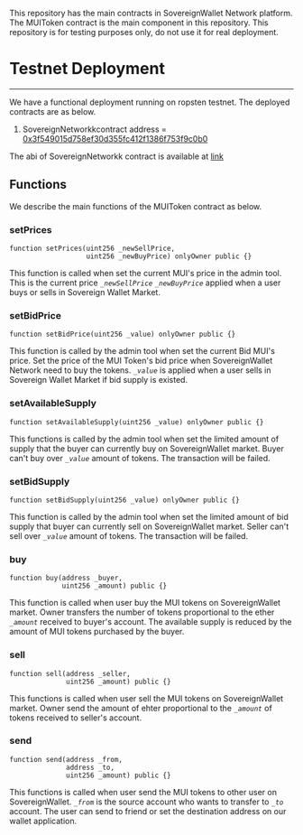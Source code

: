 This repository has the main contracts in SovereignWallet Network platform. The MUIToken contract is the main component in this repository. This repository is for testing purposes only, do not use it for real deployment.

# Testnet Deployment

---

We have a functional deployment running on ropsten testnet. The deployed contracts are as below.

1.  SovereignNetworkkcontract address = [0x3f549015d758ef30d355fc412f1386f753f9c0b0](https://ropsten.etherscan.io/address/0x3f549015d758ef30d355fc412f1386f753f9c0b0)

The abi of SovereignNetworkk contract is available at [link](https://github.com/phantomcoco/MUI_Solidity/blob/master/contracts/abi/MUIToken.abi)

## Functions

We describe the main functions of the MUIToken contract as below.

### setPrices

```
function setPrices(uint256 _newSellPrice,
                   uint256 _newBuyPrice) onlyOwner public {}
```

This function is called when set the current MUI's price in the admin tool.
This is the current price _`_newSellPrice`_ _`_newBuyPrice`_ applied when a user buys or sells in Sovereign Wallet Market.

### setBidPrice

```
function setBidPrice(uint256 _value) onlyOwner public {}
```

This function is called by the admin tool when set the current Bid MUI's price.
Set the price of the MUI Token's bid price when SovereignWallet Network need to buy the tokens.
_`_value`_ is applied when a user sells in Sovereign Wallet Market if bid supply is existed.

### setAvailableSupply

```
function setAvailableSupply(uint256 _value) onlyOwner public {}
```

This functions is called by the admin tool when set the limited amount of supply that the buyer can currently buy on SovereignWallet market. Buyer can't buy over _`_value`_ amount of tokens. The transaction will be failed.

### setBidSupply

```
function setBidSupply(uint256 _value) onlyOwner public {}
```

This function is called by the admin tool when set the limited amount of bid supply that buyer can currently sell on SovereignWallet market. Seller can't sell over _`_value`_ amount of tokens. The transaction will be failed.

### buy

```
function buy(address _buyer,
             uint256 _amount) public {}
```

This function is called when user buy the MUI tokens on SovereignWallet market.
Owner transfers the number of tokens proportional to the ether _`_amount`_ received to buyer's account.
The available supply is reduced by the amount of MUI tokens purchased by the buyer.

### sell

```
function sell(address _seller,
              uint256 _amount) public {}
```

This functions is called when user sell the MUI tokens on SovereignWallet market.
Owner send the amount of ehter proportional to the _`_amount`_ of tokens received to seller's account.

### send

```
function send(address _from,
              address _to,
              uint256 _amount) public {}
```

This functions is called when user send the MUI tokens to other user on SovereignWallet.
_`_from`_ is the source account who wants to transfer to _`_to`_ account.
The user can send to friend or set the destination address on our wallet application.
